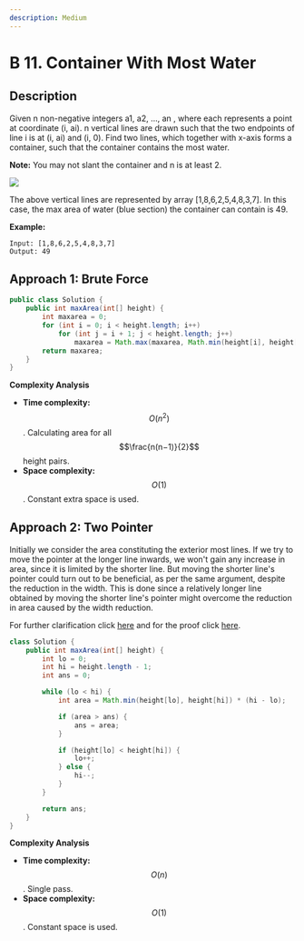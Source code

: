 ```yaml
---
description: Medium
---
```


# B 11. Container With Most Water

## Description

Given n non-negative integers a1, a2, ..., an , where each represents a point at coordinate \(i, ai\). n vertical lines are drawn such that the two endpoints of line i is at \(i, ai\) and \(i, 0\). Find two lines, which together with x-axis forms a container, such that the container contains the most water.

**Note:** You may not slant the container and n is at least 2.

![](https://s3-lc-upload.s3.amazonaws.com/uploads/2018/07/17/question_11.jpg)

The above vertical lines are represented by array \[1,8,6,2,5,4,8,3,7\]. In this case, the max area of water \(blue section\) the container can contain is 49. 

**Example:**

```text
Input: [1,8,6,2,5,4,8,3,7]
Output: 49
```

## Approach 1: Brute Force

```java
public class Solution {
    public int maxArea(int[] height) {
        int maxarea = 0;
        for (int i = 0; i < height.length; i++)
            for (int j = i + 1; j < height.length; j++)
                maxarea = Math.max(maxarea, Math.min(height[i], height[j]) * (j - i));
        return maxarea;
    }
}
```

**Complexity Analysis**

* **Time complexity:** $$O(n^2)$$. Calculating area for all $$\frac{n(n−1)}{2}$$ height pairs.
* **Space complexity:** $$O(1)$$. Constant extra space is used. 

## Approach 2: Two Pointer

Initially we consider the area constituting the exterior most lines. If we try to move the pointer at the longer line inwards, we won't gain any increase in area, since it is limited by the shorter line. But moving the shorter line's pointer could turn out to be beneficial, as per the same argument, despite the reduction in the width. This is done since a relatively longer line obtained by moving the shorter line's pointer might overcome the reduction in area caused by the width reduction.

For further clarification click [here](https://leetcode.com/problems/container-with-most-water/discuss/6099/yet-another-way-to-see-what-happens-in-the-on-algorithm) and for the proof click [here](https://leetcode.com/problems/container-with-most-water/discuss/6089/Anyone-who-has-a-O%28N%29-algorithm/7268).

```java
class Solution {
    public int maxArea(int[] height) {
        int lo = 0;
        int hi = height.length - 1;
        int ans = 0;

        while (lo < hi) {
            int area = Math.min(height[lo], height[hi]) * (hi - lo);

            if (area > ans) {
                ans = area;
            }

            if (height[lo] < height[hi]) {
                lo++;
            } else {
                hi--;
            }
        }

        return ans;
    }
}
```

**Complexity Analysis**

* **Time complexity:** $$O(n)$$. Single pass.
* **Space complexity:** $$O(1)$$. Constant space is used.

